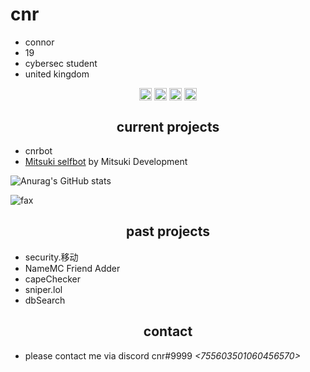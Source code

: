 <h1>cnr</h1>

- connor
- 19
- cybersec student
- united kingdom

<p align="center">
<a href="https://twitter.com/_cnrs/" target="blank"><img align="center" src="https://cdn.jsdelivr.net/npm/simple-icons@3.0.1/icons/twitter.svg" alt="twitter" height="20" width="20" /></a>
  <a href="https://instagr.am/connuhs/" target="blank"><img align="center" src="https://cdn.jsdelivr.net/npm/simple-icons@3.0.1/icons/instagram.svg" alt="instagram" height="20" width="20" /></a>
<a href="https://github.com/terrorist/" target="blank"><img align="center" src="https://cdn.jsdelivr.net/npm/simple-icons@3.0.1/icons/github.svg" alt="github" height="20" width="20" /></a>
<a href="https://t.me/squirted/" target="blank"><img align="center" src="https://cdn.jsdelivr.net/npm/simple-icons@3.0.1/icons/telegram.svg" alt="telegram" height="20" width="20" /></a>
</p>


<h2 align="center">current projects</h2>

- cnrbot
- [Mitsuki selfbot](https://github.com/MitsukiDev) by Mitsuki Development

![Anurag's GitHub stats](https://github-readme-stats.vercel.app/api?username=terrorist&show_icons=true&theme=dracula)

<img src="https://komarev.com/ghpvc/?username=terrorist&color=lightgray" alt="fax" width="" height="">

<h2 align="center">past projects</h2>

- security.移动
- NameMC Friend Adder
- capeChecker
- sniper.lol
- dbSearch


<h2 align="center">contact</h2>

- please contact me via discord cnr#9999 *<755603501060456570>*
